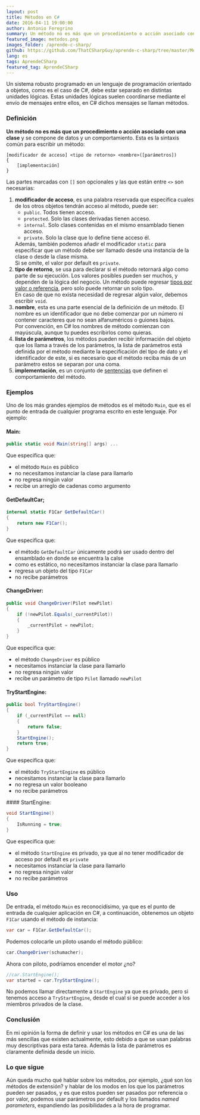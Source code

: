 ```yaml
---
layout: post
title: Métodos en C#
date: 2016-04-11 19:00:00
author: Antonio Feregrino
summary: Un método no es más que un procedimiento o acción asociado con una clase y se compone de datos y un comportamiento. Esta es la manera de definir un método en C#.
featured_image: metodos.png
images_folder: /aprende-c-sharp/
github: https://github.com/ThatCSharpGuy/aprende-c-sharp/tree/master/Methods
lang: es
tags: AprendeCSharp
featured_tag: AprendeCSharp
---
```


Un sistema robusto programado en un lenguaje de programación orientado a objetos, como es el caso de C#, debe estar separado en distintas unidades lógicas. Estas unidades lógicas suelen coordinarse mediante el envío de mensajes entre ellos, en C# dichos mensajes se llaman métodos.

### Definición

**Un método no es más que un procedimiento o acción asociado con una clase** y se compone de datos y un comportamiento. Esta es la sintaxis común para escribir un método:

```
[modificador de acceso] <tipo de retorno> <nombre>([parámetros])  
{
    [implementación]  
}
```

Las partes marcadas con `[]` son opcionales y las que están entre `<>` son necesarias:

<ol>
<li><strong>modificador de acceso</strong>, es una palabra reservada que especifica cuales de los otros objetos tendrán acceso al método, puede ser:
        <ul>
            <li><code>public</code>. Todos tienen acceso.</li>
            <li><code>protected</code>. Solo las clases derivadas tienen acceso.</li>
            <li><code>internal</code>. Solo clases contenidas en el mismo ensamblado tienen acceso.</li>
            <li><code>private</code>. Solo la clase que lo define tiene acceso él.</li>
        </ul>
Además, también podemos añadir el modificador <code>static</code> para especificar que un método debe ser llamado desde una instancia de la clase o desde la clase misma.
<br />
Si se omite, el valor por default es <code>private</code>.
</li>
<li><strong>tipo de retorno</strong>, se usa para declarar si el método retornará algo como parte de su ejecución. Los valores posibles pueden ser muchos, y dependen de la lógica del negocio. Un método puede regresar <a href="http://thatcsharpguy.com/post/tipos-dato-c-sharp">tipos por valor o referencia</a>, pero solo puede retornar un solo tipo.
<br />
En caso de que no exista necesidad de regresar algún valor, debemos escribir <code>void</code>.
</li>
<li><strong>nombre</strong>, esta es una parte esencial de la definición de un método. El nombre es un identificador que no debe comenzar por un número ni contener caracteres que no sean alfanuméricos o guiones bajos.
<br />
Por convención, en C# los nombres de método comienzan con mayúscula, aunque tu puedes escribirlos como quieras. 
</li>
<li><strong>lista de parámetros</strong>, los métodos pueden recibir información del objeto que los llama a través de los parámetros, la lista de parámetros está definida por el método mediante la especificación del tipo de dato y el identificador de este, si es necesario que el método reciba más de un parámetro estos se separan por una coma.</li>
<li><strong>implementación</strong>, es un conjunto de <a href="http://thatcsharpguy.com/post/sentencias-expresiones-operadores">sentencias</a> que definen el comportamiento del método.</li>
</ol>

### Ejemplos  
Uno de los más grandes ejemplos de métodos es el método `Main`, que es el punto de entrada de cualquier programa escrito en este lenguaje. Por ejemplo:

#### Main:

```csharp  
public static void Main(string[] args) ...
```  

Que especifica que:  

 - el método `Main` es público
 - no necesitamos instanciar la clase para llamarlo
 - no regresa ningún valor
 - recibe un arreglo de cadenas como argumento
 
#### GetDefaultCar;

```csharp  
internal static F1Car GetDefaultCar()
{
    return new F1Car();
}
```  

Que especifica que:  

 - el método `GetDefaultCar` únicamente podrá ser usado dentro del ensamblado en donde se encuentra la calse
 - como es estático, no necesitamos instanciar la clase para llamarlo
 - regresa un objeto del tipo `F1Car`
 - no recibe parámetros
 
#### ChangeDriver: 
 
```csharp  
public void ChangeDriver(Pilot newPilot)
{
    if (!newPilot.Equals(_currentPilot))
    {
        _currentPilot = newPilot;
    }
}
```  

Que especifica que:  

 - el método `ChangeDriver` es público
 - necesitamos instanciar la clase para llamarlo
 - no regresa ningún valor
 - recibe un parámetro de tipo `Pilot` llamado `newPilot`
 
#### TryStartEngine: 
 
```csharp  
public bool TryStartEngine()
{
    if (_currentPilot == null)
    {
        return false;
    }
    StartEngine();
    return true;
}
```  

Que especifica que:  

 - el método `TryStartEngine` es público
 - necesitamos instanciar la clase para llamarlo
 - no regresa un valor booleano
 - no recibe parámetros
 
#### StartEngine:

```csharp  
void StartEngine() 
{
    IsRunning = true;
}
```  

Que especifica que:  

 - el método `StartEngine` es privado, ya que al no tener modificador de acceso por default es `private`
 - necesitamos instanciar la clase para llamarlo
 - no regresa ningún valor
 - no recibe parámetros
 
### Uso
De entrada, el método `Main` es reconocidísimo, ya que es el punto de entrada de cualquier aplicación en C#, a continuación, obtenemos un objeto `F1Car` usando el método de instancia:

```csharp  
var car = F1Car.GetDefaultCar();
```  

Podemos colocarle un piloto usando el método público:

```csharp  
car.ChangeDriver(schumacher);
```  

Ahora con piloto, podríamos encender el motor ¿no?

```csharp  
//car.StartEngine();
var started = car.TryStartEngine();
```  

No podemos llamar directamente a `StartEngine` ya que es privado, pero si tenemos acceso a `TryStartEngine`, desde el cual si se puede acceder a los miembros privados de la clase.

### Conclusión  
En mi opinión la forma de definir y usar los métodos en C# es una de las más sencillas que existen actualmente, esto debido a que se usan palabras muy descriptivas para esta tarea. Además la lista de parámetros es claramente definida desde un inicio.

### Lo que sigue
Aún queda mucho qué hablar sobre los métodos, por ejemplo, ¿qué son los métodos de extensión? y hablar de los modos en los que los parámetros pueden ser pasados, y es que estos pueden ser pasados por referencia o por valor, podemos usar parámetros por default y los llamados *named parameters*, expandiendo las posibilidades a la hora de programar.